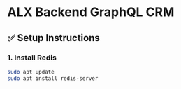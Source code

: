 # ALX Backend GraphQL CRM

## ✅ Setup Instructions

### 1. Install Redis
```bash
sudo apt update
sudo apt install redis-server
